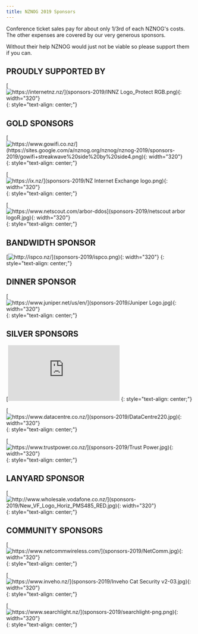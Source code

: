 ```yaml
---
title: NZNOG 2019 Sponsors
---
```

Conference ticket sales pay for about only 1/3rd of each NZNOG's costs. The other expenses are covered by our very generous sponsors.

Without their help NZNOG would just not be viable so please support them if you can.

## PROUDLY SUPPORTED BY
[![https://internetnz.nz/](sponsors-2019/INNZ Logo_Protect RGB.png){: width="320"}](https://internetnz.nz/)
{: style="text-align: center;"}

## GOLD SPONSORS
[![https://www.gowifi.co.nz/](https://sites.google.com/a/nznog.org/nznog/nznog-2019/sponsors-2019/gowifi+streakwave%20side%20by%20side4.png){: width="320"}](https://www.gowifi.co.nz/)
{: style="text-align: center;"}

[![https://ix.nz/](sponsors-2019/NZ Internet Exchange logo.png){: width="320"}](https://ix.nz/)
{: style="text-align: center;"}

[![https://www.netscout.com/arbor-ddos](sponsors-2019/netscout arbor logoR.jpg){: width="320"}](https://www.netscout.com/arbor-ddos)
{: style="text-align: center;"}


## BANDWIDTH SPONSOR
[![http://ispco.nz/](sponsors-2019/ispco.png){: width="320"}](http://ispco.nz/)
{: style="text-align: center;"}


## DINNER SPONSOR
[![https://www.juniper.net/us/en/](sponsors-2019/Juniper Logo.jpg){: width="320"}](https://www.juniper.net/us/en/)
{: style="text-align: center;"}


## SILVER SPONSORS
[![http://www.2talk.co.nz/index.html](sponsors-2019/2talk_logo_17.png){: width="320"}](http://www.2talk.co.nz/index.html)
{: style="text-align: center;"}

[![https://www.datacentre.co.nz/](sponsors-2019/DataCentre220.jpg){: width="320"}](https://www.datacentre.co.nz/)
{: style="text-align: center;"}

[![https://www.trustpower.co.nz/](sponsors-2019/Trust Power.jpg){: width="320"}](https://www.trustpower.co.nz/)
{: style="text-align: center;"}


## LANYARD SPONSOR
[![http://www.wholesale.vodafone.co.nz/](sponsors-2019/New_VF_Logo_Horiz_PMS485_RED.jpg){: width="320"}](http://www.wholesale.vodafone.co.nz/)
{: style="text-align: center;"}


## COMMUNITY SPONSORS
[![https://www.netcommwireless.com/](sponsors-2019/NetComm.jpg){: width="320"}](https://www.netcommwireless.com/)
{: style="text-align: center;"}

[![https://www.inveho.nz/](sponsors-2019/Inveho Cat Security v2-03.jpg){: width="320"}](https://www.inveho.nz/)
{: style="text-align: center;"}

[![https://www.searchlight.nz/](sponsors-2019/searchlight-png.png){: width="320"}](https://www.searchlight.nz/)
{: style="text-align: center;"}
